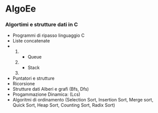 # AlgoEe

<h3> Algortimi e strutture dati in C </h3>

* Programmi di ripasso linguaggio C
* Liste concatenate
* <ol>
* - Queue
* - Stack
* </ol>
* Puntatori e strutture
* Ricorsione
* Strutture dati Alberi e grafi (Bfs, Dfs)
* Progammazione Dinamica: (Lcs)
* Algoritmi di ordinamento (Selection Sort, Insertion Sort, Merge sort, Quick Sort, Heap Sort, Counting Sort, Radix Sort)
